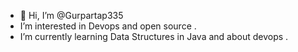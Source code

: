 - 👋 Hi, I’m @Gurpartap335
-  I’m interested in Devops and open source .
-  I’m currently learning Data Structures in Java and about devops .
